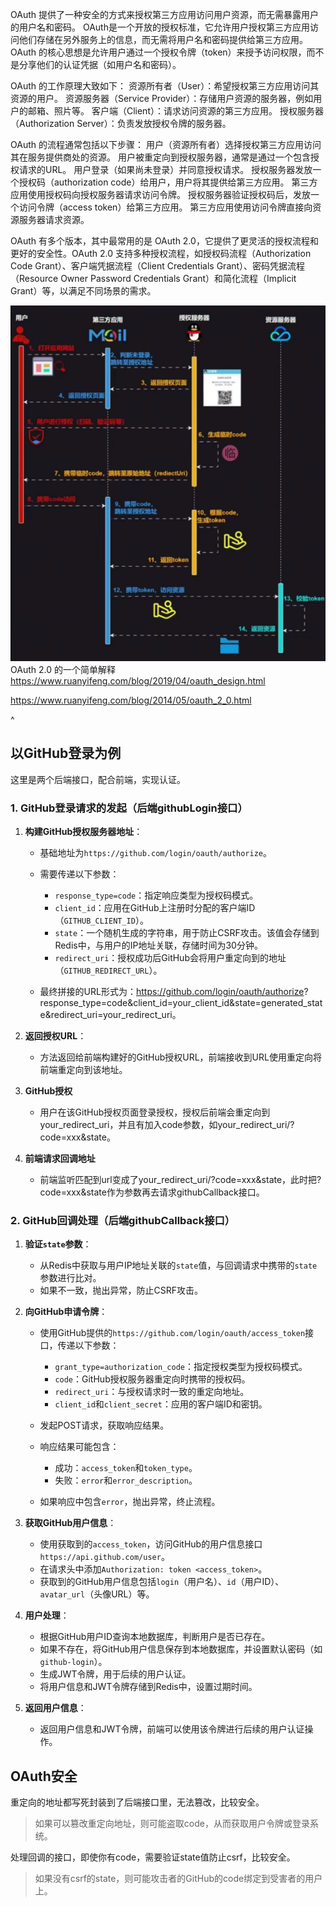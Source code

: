 OAuth 提供了一种安全的方式来授权第三方应用访问用户资源，而无需暴露用户的用户名和密码。
OAuth是一个开放的授权标准，它允许用户授权第三方应用访问他们存储在另外服务上的信息，而无需将用户名和密码提供给第三方应用。OAuth 的核心思想是允许用户通过一个授权令牌（token）来授予访问权限，而不是分享他们的认证凭据（如用户名和密码）。

OAuth 的工作原理大致如下：
资源所有者（User）：希望授权第三方应用访问其资源的用户。
资源服务器（Service Provider）：存储用户资源的服务器，例如用户的邮箱、照片等。
客户端（Client）：请求访问资源的第三方应用。
授权服务器（Authorization Server）：负责发放授权令牌的服务器。

OAuth 的流程通常包括以下步骤：
用户（资源所有者）选择授权第三方应用访问其在服务提供商处的资源。
用户被重定向到授权服务器，通常是通过一个包含授权请求的URL。
用户登录（如果尚未登录）并同意授权请求。
授权服务器发放一个授权码（authorization code）给用户，用户将其提供给第三方应用。
第三方应用使用授权码向授权服务器请求访问令牌。
授权服务器验证授权码后，发放一个访问令牌（access token）给第三方应用。
第三方应用使用访问令牌直接向资源服务器请求资源。

OAuth 有多个版本，其中最常用的是 OAuth 2.0，它提供了更灵活的授权流程和更好的安全性。OAuth 2.0 支持多种授权流程，如授权码流程（Authorization Code Grant）、客户端凭据流程（Client Credentials Grant）、密码凭据流程（Resource Owner Password Credentials Grant）和简化流程（Implicit Grant）等，以满足不同场景的需求。

![](.topwrite/assets/image_1743239285361.png)
OAuth 2.0 的一个简单解释
<https://www.ruanyifeng.com/blog/2019/04/oauth_design.html>

<https://www.ruanyifeng.com/blog/2014/05/oauth_2_0.html>


^
## **以GitHub登录为例**
这里是两个后端接口，配合前端，实现认证。


### 1. GitHub登录请求的发起（后端githubLogin接口）

  1. **构建GitHub授权服务器地址**：

     * 基础地址为`https://github.com/login/oauth/authorize`。

     * 需要传递以下参数：

       * `response_type=code`：指定响应类型为授权码模式。
       * `client_id`：应用在GitHub上注册时分配的客户端ID（`GITHUB_CLIENT_ID`）。
       * `state`：一个随机生成的字符串，用于防止CSRF攻击。该值会存储到Redis中，与用户的IP地址关联，存储时间为30分钟。
       * `redirect_uri`：授权成功后GitHub会将用户重定向到的地址（`GITHUB_REDIRECT_URL`）。

     * 最终拼接的URL形式为：https://github.com/login/oauth/authorize?
response_type=code&client_id=your_client_id&state=generated_state&redirect_uri=your_redirect_uri。

  2. **返回授权URL**：

     * 方法返回给前端构建好的GitHub授权URL，前端接收到URL使用重定向将前端重定向到该地址。

  3. **GitHub授权**
     * 用户在该GitHub授权页面登录授权，授权后前端会重定向到your_redirect_uri，并且有加入code参数，如your_redirect_uri/?code=xxx&state。

  4. **前端请求回调地址**
     * 前端监听匹配到url变成了your_redirect_uri/?code=xxx&state，此时把?code=xxx&state作为参数再去请求githubCallback接口。

### 2. GitHub回调处理（后端githubCallback接口）

  1. **验证`state`参数**：
     * 从Redis中获取与用户IP地址关联的`state`值，与回调请求中携带的`state`参数进行比对。
     * 如果不一致，抛出异常，防止CSRF攻击。

  2. **向GitHub申请令牌**：

     * 使用GitHub提供的`https://github.com/login/oauth/access_token`接口，传递以下参数：

       * `grant_type=authorization_code`：指定授权类型为授权码模式。
       * `code`：GitHub授权服务器重定向时携带的授权码。
       * `redirect_uri`：与授权请求时一致的重定向地址。
       * `client_id`和`client_secret`：应用的客户端ID和密钥。

     * 发起POST请求，获取响应结果。

     * 响应结果可能包含：

       * 成功：`access_token`和`token_type`。
       * 失败：`error`和`error_description`。

     * 如果响应中包含`error`，抛出异常，终止流程。

  3. **获取GitHub用户信息**：

     * 使用获取到的`access_token`，访问GitHub的用户信息接口`https://api.github.com/user`。
     * 在请求头中添加`Authorization: token <access_token>`。
     * 获取到的GitHub用户信息包括`login`（用户名）、`id`（用户ID）、`avatar_url`（头像URL）等。

  4. **用户处理**：

     * 根据GitHub用户ID查询本地数据库，判断用户是否已存在。
     * 如果不存在，将GitHub用户信息保存到本地数据库，并设置默认密码（如`github-login`）。
     * 生成JWT令牌，用于后续的用户认证。
     * 将用户信息和JWT令牌存储到Redis中，设置过期时间。

  5. **返回用户信息**：

     * 返回用户信息和JWT令牌，前端可以使用该令牌进行后续的用户认证操作。


## **OAuth安全**
重定向的地址都写死封装到了后端接口里，无法篡改，比较安全。
>如果可以篡改重定向地址，则可能盗取code，从而获取用户令牌或登录系统。

处理回调的接口，即使你有code，需要验证state值防止csrf，比较安全。
>如果没有csrf的state，则可能攻击者的GitHub的code绑定到受害者的用户上。
